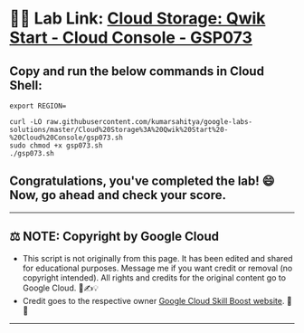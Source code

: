 # 👨‍💻 Lab Link: [Cloud Storage: Qwik Start - Cloud Console - GSP073](https://www.cloudskillsboost.google/games/6058/labs/38571)

## Copy and run the below commands in Cloud Shell:

```
export REGION=
```
```
curl -LO raw.githubusercontent.com/kumarsahitya/google-labs-solutions/master/Cloud%20Storage%3A%20Qwik%20Start%20-%20Cloud%20Console/gsp073.sh
sudo chmod +x gsp073.sh
./gsp073.sh
```


## Congratulations, you've completed the lab! 😄 Now, go ahead and check your score.

---

## ⚖️ NOTE: Copyright by Google Cloud
* This script is not originally from this page. It has been edited and shared for educational purposes. Message me if you want credit or removal (no copyright intended). All rights and credits for the original content go to Google Cloud. 📜✍️💡
* Credit goes to the respective owner [Google Cloud Skill Boost website](https://www.cloudskillsboost.google/). 🙏👑

---

